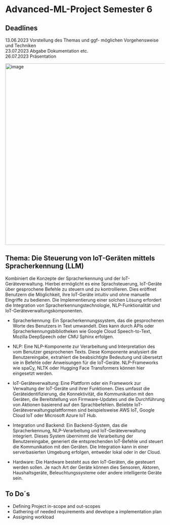 # Advanced-ML-Project Semester 6

## Deadlines
13.06.2023 Vorstellung des Themas und ggf- möglichen Vorgehensweise und Techniken <br>
23.07.2023 Abgabe Dokumentation etc. <br>
26.07.2023 Präsentation

<img width="574" alt="image" src="https://github.com/Chengyi-Hua/Advanced-ML-Project/assets/96745479/97a7f7d6-13d9-4c5e-98d5-651d3b6ba9e8">

## Thema: Die Steuerung von IoT-Geräten mittels Spracherkennung (LLM)
Kombiniert die Konzepte der Spracherkennung und der IoT-Geräteverwaltung. Hierbei ermöglicht es eine Sprachsteuerung, IoT-Geräte über gesprochene Befehle zu steuern und zu kontrollieren. Dies eröffnet Benutzern die Möglichkeit, ihre IoT-Geräte intuitiv und ohne manuelle Eingriffe zu bedienen. Die Implementierung einer solchen Lösung erfordert die Integration von Spracherkennungstechnologie, NLP-Funktionalität und IoT-Geräteverwaltungskomponenten. <br>

- Spracherkennung: Ein Spracherkennungssystem, das die gesprochenen Worte des Benutzers in Text umwandelt. Dies kann durch APIs oder Spracherkennungsbibliotheken wie Google Cloud Speech-to-Text, Mozilla DeepSpeech oder CMU Sphinx erfolgen.

- NLP: Eine NLP-Komponente zur Verarbeitung und Interpretation des vom Benutzer gesprochenen Texts. Diese Komponente analysiert die Benutzereingabe, extrahiert die beabsichtigte Bedeutung und übersetzt sie in Befehle oder Anweisungen für die IoT-Geräte. NLP-Frameworks wie spaCy, NLTK oder Hugging Face Transformers können hier eingesetzt werden.

- IoT-Geräteverwaltung: Eine Plattform oder ein Framework zur Verwaltung der IoT-Geräte und ihrer Funktionen. Dies umfasst die Geräteidentifizierung, die Konnektivität, die Kommunikation mit den Geräten, die Bereitstellung von Firmware-Updates und die Durchführung von Aktionen basierend auf den Sprachbefehlen. Beliebte IoT-Geräteverwaltungsplattformen sind beispielsweise AWS IoT, Google Cloud IoT oder Microsoft Azure IoT Hub.

- Integration und Backend: Ein Backend-System, das die Spracherkennung, NLP-Verarbeitung und IoT-Geräteverwaltung integriert. Dieses System übernimmt die Verarbeitung der Benutzereingabe, generiert die entsprechenden IoT-Befehle und steuert die Kommunikation mit den Geräten. Die Integration kann in einer serverbasierten Umgebung erfolgen, entweder lokal oder in der Cloud.

- Hardware: Die Hardware besteht aus den IoT-Geräten, die gesteuert werden sollen. Je nach Art der Geräte können dies Sensoren, Aktoren, Haushaltsgeräte, Beleuchtungssysteme oder andere intelligente Geräte sein.


## To Do´s 
- Defining Project in-scope and out-scopes
- Gathering of needed requirements and develope a implementation plan
- Assigning workload
